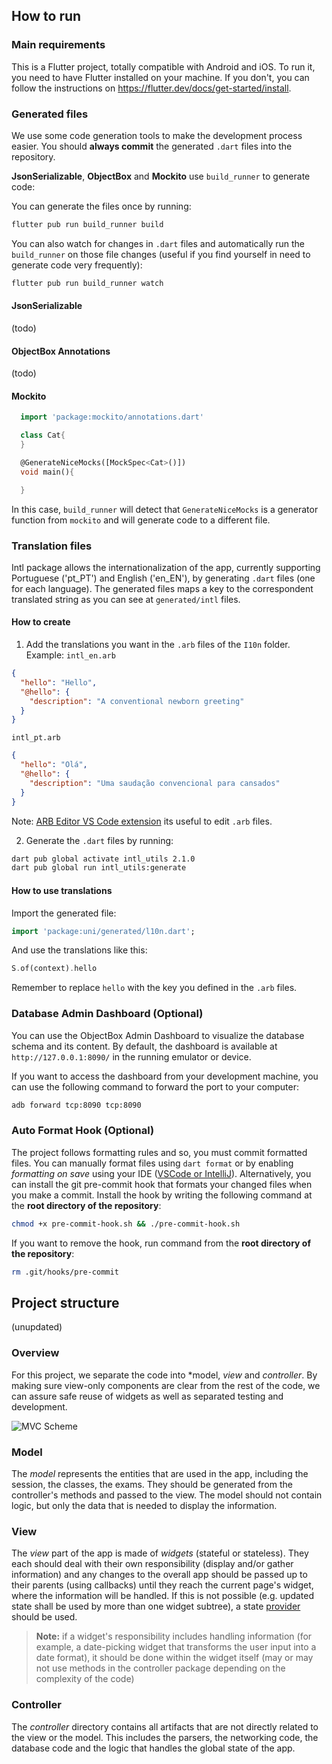 ## How to run

### Main requirements

This is a Flutter project, totally compatible with Android and iOS. To run it, you need to have Flutter installed on your machine. If you don't, you can follow the instructions on https://flutter.dev/docs/get-started/install.

### Generated files

We use some code generation tools to make the development process easier.
You should **always commit** the generated `.dart` files into the repository.

**JsonSerializable**, **ObjectBox** and **Mockito** use `build_runner` to generate code:

You can generate the files once by running:
```sh
flutter pub run build_runner build
```

You can also watch for changes in `.dart` files and automatically run the `build_runner` on those file changes (useful if you find yourself in need to generate code very frequently):
```sh
flutter pub run build_runner watch
```

#### JsonSerializable

(todo)

#### ObjectBox Annotations

(todo)

#### Mockito

```dart
  import 'package:mockito/annotations.dart'

  class Cat{
  }

  @GenerateNiceMocks([MockSpec<Cat>()])
  void main(){

  }
```
In this case, `build_runner` will detect that `GenerateNiceMocks` is a generator function from `mockito` and will generate code to a different file.

### Translation files

Intl package allows the internationalization of the app, currently supporting Portuguese ('pt_PT') and English ('en_EN'), by generating `.dart` files (one for each language).
The generated files maps a key to the correspondent translated string as you can see at ```generated/intl``` files.

#### How to create

1. Add the translations you want in the `.arb` files of the ```I10n``` folder.
Example:
`intl_en.arb`
```json
{
  "hello": "Hello",
  "@hello": {
    "description": "A conventional newborn greeting"
  }
}
```
`intl_pt.arb`
```json
{
  "hello": "Olá",
  "@hello": {
    "description": "Uma saudação convencional para cansados"
  }
}
```

Note:
[ARB Editor VS Code extension](https://marketplace.visualstudio.com/items?itemName=Google.arb-editor) its useful to edit `.arb` files.

2. Generate the `.dart` files by running:
```sh
dart pub global activate intl_utils 2.1.0
dart pub global run intl_utils:generate
```

#### How to use translations

Import the generated file:
```dart
import 'package:uni/generated/l10n.dart';
```

And use the translations like this:
```dart
S.of(context).hello
```
Remember to replace `hello` with the key you defined in the `.arb` files.

### Database Admin Dashboard (Optional)

You can use the ObjectBox Admin Dashboard to visualize the database schema and its content.
By default, the dashboard is available at `http://127.0.0.1:8090/` in the running emulator or device.

If you want to access the dashboard from your development machine, you can use the following command to forward the port to your computer:
```bash
adb forward tcp:8090 tcp:8090
```

### Auto Format Hook (Optional)

The project follows formatting rules and so, you must commit formatted files.
You can manually format files using `dart format` or by enabling _formatting on save_ using your IDE ([VSCode or IntelliJ](https://docs.flutter.dev/tools/formatting)).
Alternatively, you can install the git pre-commit hook that formats your changed files when you make a commit.
Install the hook by writing the following command at the **root directory of the repository**:

``` bash
chmod +x pre-commit-hook.sh && ./pre-commit-hook.sh
```

If you want to remove the hook, run command from the **root directory of the repository**:

```bash
rm .git/hooks/pre-commit
```

## Project structure
(unupdated)

### Overview

For this project, we separate the code into *model, *view* and *controller*.
By making sure view-only components are clear from the rest of the code, we can assure safe reuse of widgets as well as separated testing and development.

![MVC Scheme](../../readme-src/MVC.png "MVC Scheme")

### Model
The *model* represents the entities that are used in the app, including the session, the classes, the exams. They should be generated from the controller's methods and passed to the view. The model should not contain logic, but only the data that is needed to display the information.

### View

The *view* part of the app is made of *widgets* (stateful or stateless). They each should deal with their own responsibility (display and/or gather information) and any changes to the overall app should be passed up to their parents (using callbacks) until they reach the current page's widget, where the information will be handled. If this is not possible (e.g. updated state shall be used by more than one widget subtree), a state [provider](https://pub.dev/packages/provider) should be used.

> **Note:** if a widget's responsibility includes handling information (for example, a date-picking widget that transforms the user input into a date format), it should be done within the widget itself (may or may not use methods in the controller package depending on the complexity of the code)

### Controller

The *controller* directory contains all artifacts that are not directly related to the view or the model. This includes the parsers, the networking code, the database code and the logic that handles the global state of the app.
